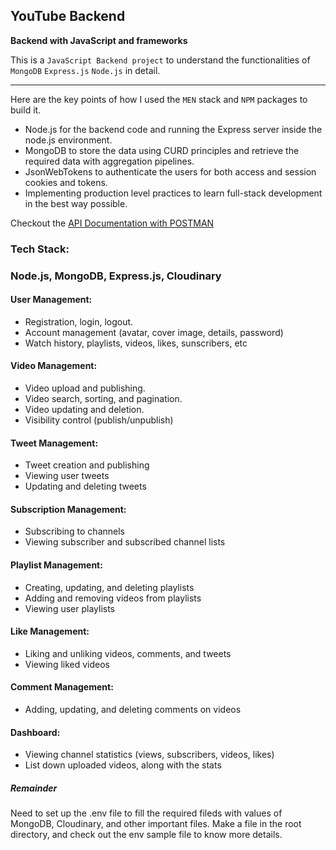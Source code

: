 ## YouTube Backend

**Backend with JavaScript and frameworks**

This is a `JavaScript Backend project` to understand the functionalities of `MongoDB` `Express.js` `Node.js` in detail.

---

Here are the key points of how I used the `MEN` stack and `NPM` packages to build it.

-   Node.js for the backend code and running the Express server inside the node.js environment.
-   MongoDB to store the data using CURD principles and retrieve the required data with aggregation pipelines.
-   JsonWebTokens to authenticate the users for both access and session cookies and tokens.
-   Implementing production level practices to learn full-stack development in the best way possible.

Checkout the [API Documentation with POSTMAN](https://documenter.getpostman.com/view/31485938/2sA2r6Z5TL)

### Tech Stack:

### Node.js, MongoDB, Express.js, Cloudinary

#### User Management:

-   Registration, login, logout.
-   Account management (avatar, cover image, details, password)
-   Watch history, playlists, videos, likes, sunscribers, etc

#### Video Management:

-   Video upload and publishing.
-   Video search, sorting, and pagination.
-   Video updating and deletion.
-   Visibility control (publish/unpublish)

#### Tweet Management:

-   Tweet creation and publishing
-   Viewing user tweets
-   Updating and deleting tweets

#### Subscription Management:

-   Subscribing to channels
-   Viewing subscriber and subscribed channel lists

#### Playlist Management:

-   Creating, updating, and deleting playlists
-   Adding and removing videos from playlists
-   Viewing user playlists

#### Like Management:

-   Liking and unliking videos, comments, and tweets
-   Viewing liked videos

#### Comment Management:

-   Adding, updating, and deleting comments on videos

#### Dashboard:

-   Viewing channel statistics (views, subscribers, videos, likes)
-   List down uploaded videos, along with the stats

##### Remainder

Need to set up the .env file to fill the required fileds with values of MongoDB, Cloudinary, and other important files. Make a file in the root directory, and check out the env sample file to know more details.
